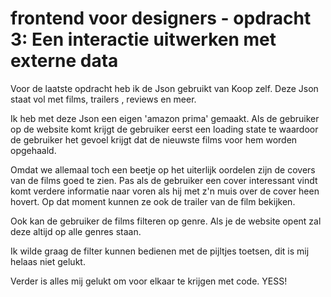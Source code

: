 # frontend voor designers - opdracht 3: Een interactie uitwerken met externe data

Voor de laatste opdracht heb ik de Json gebruikt van Koop zelf. 
Deze Json staat vol met films, trailers , reviews en meer. 

Ik heb met deze Json een eigen 'amazon prima' gemaakt. 
Als de gebruiker op de website komt krijgt de gebruiker eerst een loading state te waardoor de gebruiker het gevoel krijgt dat de nieuwste films voor hem worden opgehaald. 

Omdat we allemaal toch een beetje op het uiterlijk oordelen zijn de covers van de films goed te zien. Pas als de gebruiker een cover interessant vindt komt verdere informatie naar voren als hij met z'n muis over de cover heen hovert. 
Op dat moment kunnen ze ook de trailer van de film bekijken. 

Ook kan de gebruiker de films filteren op genre. Als je de website opent zal deze altijd op alle genres staan. 

Ik wilde graag de filter kunnen bedienen met de pijltjes toetsen, dit is mij helaas niet gelukt. 

Verder is alles mij gelukt om voor elkaar te krijgen met code. YESS!


